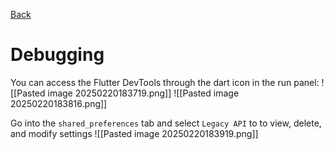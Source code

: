 [Back](Settings%20Storage.md)

# Debugging

You can access the Flutter DevTools through the dart icon in the run panel:
![[Pasted image 20250220183719.png]]
![[Pasted image 20250220183816.png]]

Go into the `shared_preferences` tab and select `Legacy API` to to view, delete, and modify settings
![[Pasted image 20250220183919.png]]